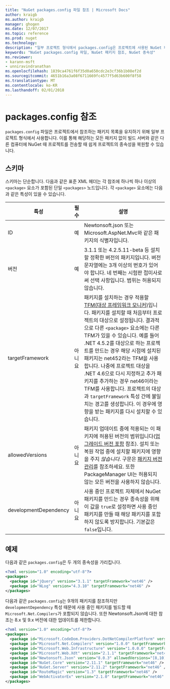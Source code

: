 ```yaml
---
title: "NuGet packages.config 파일 참조 | Microsoft Docs"
author: kraigb
ms.author: kraigb
manager: ghogen
ms.date: 12/07/2017
ms.topic: reference
ms.prod: nuget
ms.technology: 
description: "일부 프로젝트 형식에서 packages.config은 프로젝트에 사용된 NuGet 패키지 목록을 유지 관리합니다."
keywords: "NuGet packages.config 파일, NuGet 패키지 참조, NuGet 종속성"
ms.reviewer:
- karann-msft
- unniravindranathan
ms.openlocfilehash: 1839ca4761f6f35d0a650cdc2e3cf36b1b08ef2d
ms.sourcegitcommit: 4651b16a3a08f6711669fc4577f5d63b600f8f58
ms.translationtype: MT
ms.contentlocale: ko-KR
ms.lasthandoff: 02/01/2018
---
```

# <a name="packagesconfig-reference"></a>packages.config 참조

`packages.config` 파일은 프로젝트에서 참조하는 패키지 목록을 유지하기 위해 일부 프로젝트 형식에서 사용합니다. 이를 통해 해당하는 모든 패키지 없이 빌드 서버와 같은 다른 컴퓨터에 NuGet 때 프로젝트를 전송할 때 쉽게 프로젝트의 종속성을 복원할 수 있습니다.

## <a name="schema"></a>스키마

스키마는 단순합니다. 다음과 같은 표준 XML 헤더는 각 참조에 하나씩 하나 이상의 `<package>` 요소가 포함된 단일 `<packages>` 노드입니다. 각 `<package>` 요소에는 다음과 같은 특성이 있을 수 있습니다.

| 특성 | 필수 | 설명 |
| --- | --- | --- |
| ID | 예 | Newtonsoft.json 또는 Microsoft.AspNet.Mvc와 같은 패키지의 식별자입니다. | 
| 버전 | 예 | 3.1.1 또는 4.2.5.11-beta 등 설치할 정확한 버전의 패키지입니다. 버전 문자열에는 3개 이상의 번호가 있어야 합니다. 네 번째는 시험판 접미사로써 선택 사항입니다. 범위는 허용되지 않습니다. | 
| targetFramework | 아니요 | 패키지를 설치하는 경우 적용할 [TFM(대상 프레임워크 모니커)](target-frameworks.md)입니다. 패키지를 설치할 때 처음부터 프로젝트의 대상으로 설정됩니다. 결과적으로 다른 `<package>` 요소에는 다른 TFM가 있을 수 있습니다. 예를 들어 .NET 4.5.2를 대상으로 하는 프로젝트를 만드는 경우 해당 시점에 설치된 패키지는 net452라는 TFM을 사용합니다. 나중에 프로젝트 대상을 .NET 4.6으로 다시 지정하고 추가 패키지를 추가하는 경우 net46이라는 TFM를 사용합니다. 프로젝트의 대상과 `targetFramework` 특성 간에 불일치는 경고를 생성합니다. 이 경우에 영향을 받는 패키지를 다시 설치할 수 있습니다. | 
| allowedVersions | 아니요 | 패키지 업데이트 중에 적용되는 이 패키지에 허용된 버전의 범위입니다([업그레이드 버전 포함](../consume-packages/reinstalling-and-updating-packages.md#constraining-upgrade-versions) 참조). 설치 또는 복원 작업 중에 설치할 패키지에 영향을 주지 *않습니다*. 구문은 [패키지 버전 관리](../reference/package-versioning.md#version-ranges-and-wildcards)를 참조하세요. 또한 PackageManager UI는 허용되지 않는 모든 버전을 사용하지 않습니다. | 
| developmentDependency | 아니요 | 사용 중인 프로젝트 자체에서 NuGet 패키지를 만드는 경우 종속성을 위해 이 값을 `true`로 설정하면 사용 중인 패키지를 만들 때 해당 패키지를 포함하지 않도록 방지합니다. 기본값은 `false`입니다. | 

## <a name="examples"></a>예제

다음과 같은 `packages.config`은 두 개의 종속성을 가리킵니다.

```xml
<?xml version="1.0" encoding="utf-8"?>
<packages>
  <package id="jQuery" version="3.1.1" targetFramework="net46" />
  <package id="NLog" version="4.3.10" targetFramework="net46" />
</packages>
```

다음과 같은 `packages.config`는 9개의 패키지를 참조하지만 `developmentDependency` 특성 때문에 사용 중인 패키지를 빌드할 때 `Microsoft.Net.Compilers`가 포함되지 않습니다. 또한 Newtonsoft.Json에 대한 참조는 8.x 및 9.x 버전에 대한 업데이트를 제한합니다.

```xml
<?xml version="1.0" encoding="utf-8"?>
<packages>
  <package id="Microsoft.CodeDom.Providers.DotNetCompilerPlatform" version="1.0.0" targetFramework="net46" />
  <package id="Microsoft.Net.Compilers" version="1.0.0" targetFramework="net46" developmentDependency="true" />
  <package id="Microsoft.Web.Infrastructure" version="1.0.0.0" targetFramework="net46" />
  <package id="Microsoft.Web.Xdt" version="2.1.1" targetFramework="net46" />
  <package id="Newtonsoft.Json" version="8.0.3" allowedVersions="[8,10)" targetFramework="net46" />
  <package id="NuGet.Core" version="2.11.1" targetFramework="net46" />
  <package id="NuGet.Server" version="2.11.2" targetFramework="net46" />
  <package id="RouteMagic" version="1.3" targetFramework="net46" />
  <package id="WebActivatorEx" version="2.1.0" targetFramework="net46" />
</packages>
```
